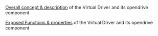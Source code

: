 [Overall concept & description](../VD/Concept.md) of the Virtual Driver and its opendrive component

[Exposed Functions & properties](../VD/ExposedFunctions.md) of the Virtual Driver and its opendrive component